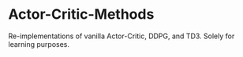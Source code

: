 # Actor-Critic-Methods
Re-implementations of vanilla Actor-Critic, DDPG, and TD3. Solely for learning purposes.
